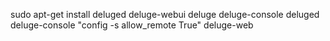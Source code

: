 sudo apt-get install deluged deluge-webui deluge deluge-console
deluged
deluge-console "config -s allow_remote True"
deluge-web
